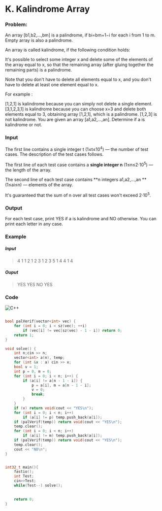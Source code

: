# K. Kalindrome Array


### Problem:

An array [b1,b2,…,bm] is a palindrome, if bi=bm+1−i for each i from 1 to m. Empty array is also a palindrome.

An array is called kalindrome, if the following condition holds:

It's possible to select some integer x and delete some of the elements of the array equal to x, so that the remaining array (after gluing together the remaining parts) is a palindrome.

Note that you don't have to delete all elements equal to x, and you don't have to delete at least one element equal to x.

For example :

[1,2,1] is kalindrome because you can simply not delete a single element.
[3,1,2,3,1] is kalindrome because you can choose x=3 and delete both elements equal to 3, obtaining array [1,2,1], which is a palindrome.
[1,2,3] is not kalindrome.
You are given an array [a1,a2,…,an]. Determine if a is kalindrome or not.

### Input

The first line contains a single integer t (1≤t≤10<sup>4</sup>) — the number of test cases. The description of the test cases follows.

The first line of each test case contains a **single integer n** (1≤n≤2⋅10<sup>5</sup>) — the length of the array.

The second line of each test case contains **n integers a1,a2,…,an **(1≤ai≤n) — elements of the array.

It's guaranteed that the sum of n over all test cases won't exceed 2⋅10<sup>5</sup>.

### Output

For each test case, print YES if a is kalindrome and NO otherwise. You can print each letter in any case.

### Example

##### Input

>    4
>    1
>    1
>    2
>    1 2
>    3
>    1 2 3
>    5
>    1 4 4 1 4




##### Ouput

>    YES
>    YES
>    NO
>    YES



### Code

![C++](https://img.shields.io/badge/c++-%2300599C.svg?style=for-the-badge&logo=c%2B%2B&logoColor=white)
```cpp

bool palVerif(vector<int> vec) {
    for (int i = 0; i < sz(vec); ++i)
        if (vec[i] != vec[sz(vec) - 1 - i]) return 0;
    return 1;
}

void solve() {
    int n;cin >> n;
    vector<int> a(n), temp;
    for (int &x : a) cin >> x;
    bool v = 1;
    int p = 0, m = 0;
    for (int i = 0; i < n; i++) {
        if (a[i] != a[n - 1 - i]) {
            p = a[i], m = a[n - 1 - i];
            v = 0;
            break;
        }
    }
    if (v) return void(cout << "YES\n");
    for (int i = 0; i < n; i++)
        if (a[i] != p) temp.push_back(a[i]);
    if (palVerif(temp)) return void(cout << "YES\n");
    temp.clear();
    for (int i = 0; i < n; i++)
        if (a[i] != m) temp.push_back(a[i]);
    if (palVerif(temp)) return void(cout << "YES\n");
    temp.clear();
    cout << "NO\n";
}


int32_t main(){
    fastio();
    int Test;
    cin>>Test;
    while(Test--) solve();
    
    
    return 0;
}
``` 